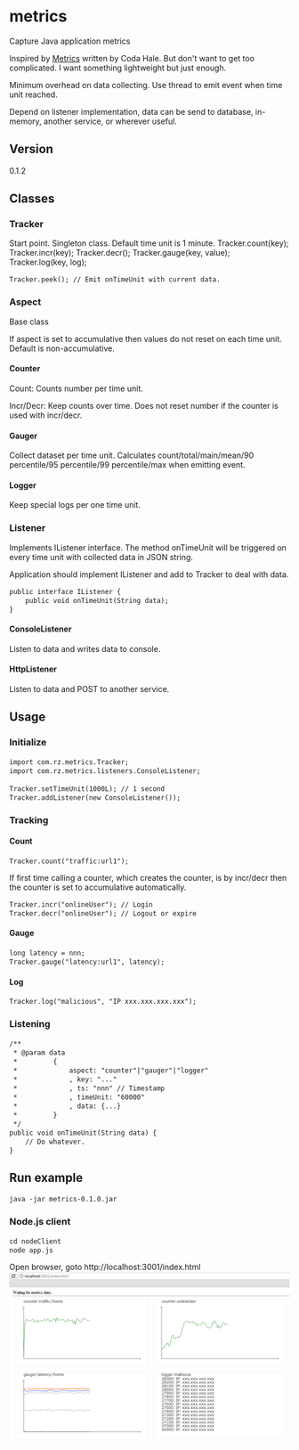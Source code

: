 metrics
=======

Capture Java application metrics

Inspired by [Metrics](http://metrics.codahale.com/) written by Coda Hale. But don't want to get too complicated. I want something lightweight but just enough.

Minimum overhead on data collecting. Use thread to emit event when time unit reached.

Depend on listener implementation, data can be send to database, in-memory, another service, or wherever useful.

## Version
0.1.2

## Classes

### Tracker
Start point. Singleton class. Default time unit is 1 minute.
    Tracker.count(key);
    Tracker.incr(key); Tracker.decr();
    Tracker.gauge(key, value);
    Tracker.log(key, log);

    Tracker.peek(); // Emit onTimeUnit with current data.

### Aspect

Base class

If aspect is set to accumulative then values do not reset on each time unit. Default is non-accumulative.

#### Counter
Count: Counts number per time unit.

Incr/Decr: Keep counts over time. Does not reset number if the counter is used with incr/decr.

#### Gauger
Collect dataset per time unit. Calculates count/total/main/mean/90 percentile/95 percentile/99 percentile/max when emitting event.

#### Logger
Keep special logs per one time unit.

### Listener
Implements IListener interface. The method onTimeUnit will be triggered on every time unit with collected data in JSON string.

Application should implement IListener and add to Tracker to deal with data.

    public interface IListener {
        public void onTimeUnit(String data);
    }

#### ConsoleListener
Listen to data and writes data to console.

#### HttpListener
Listen to data and POST to another service.

## Usage

### Initialize
    import com.rz.metrics.Tracker;
    import com.rz.metrics.listeners.ConsoleListener;
    
    Tracker.setTimeUnit(1000L); // 1 second
    Tracker.addListener(new ConsoleListener());

### Tracking
#### Count
    Tracker.count("traffic:url1");

If first time calling a counter, which creates the counter, is by incr/decr then the counter is set to accumulative automatically.

    Tracker.incr("onlineUser"); // Login
    Tracker.decr("onlineUser"); // Logout or expire

#### Gauge
    long latency = nnn;
    Tracker.gauge("latency:url1", latency);

#### Log
    Tracker.log("malicious", "IP xxx.xxx.xxx.xxx");

### Listening
    /**
     * @param data
     *         {
     *             aspect: "counter"|"gauger"|"logger"
     *             , key: "..."
     *             , ts: "nnn" // Timestamp
     *             , timeUnit: "60000"
     *             , data: {...}
     *         }
     */
    public void onTimeUnit(String data) {
        // Do whatever.
    }

## Run example
    java -jar metrics-0.1.0.jar

### Node.js client
    cd nodeClient
    node app.js

Open browser, goto http://localhost:3001/index.html
![nodeClient](https://github.com/richardzcode/metrics/raw/master/screenshots/nodeClient.png)
